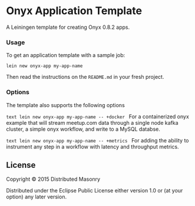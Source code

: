 # Onyx Application Template

A Leiningen template for creating Onyx 0.8.2 apps.

### Usage

To get an application template with a sample job:

```text
lein new onyx-app my-app-name
```
Then read the instructions on the `README.md` in your fresh project.

### Options
The template also supports the following options

``text
lein new onyx-app my-app-name -- +docker
``
For a containerized onyx example that will stream meetup.com data through a
single node kafka cluster, a simple onyx workflow, and write to a MySQL databse.

``text
lein new onyx-app my-app-name -- +metrics
``
For adding the ability to instrument any step in a workflow with latency and
throughput metrics.


## License

Copyright © 2015 Distributed Masonry

Distributed under the Eclipse Public License either version 1.0 or (at
your option) any later version.
